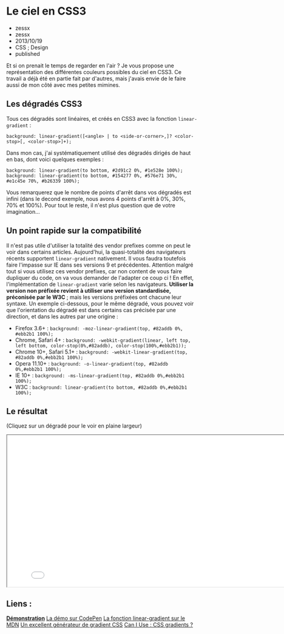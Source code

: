 # Le ciel en CSS3
- zessx
- zessx
- 2013/10/19
- CSS ; Design
- published

Et si on prenait le temps de regarder en l'air ? Je vous propose une représentation des différentes couleurs possibles du ciel en CSS3.
Ce travail a déjà été en partie fait par d'autres, mais j'avais envie de le faire aussi de mon côté avec mes petites mimines.

## Les dégradés CSS3

Tous ces dégradés sont linéaires, et créés en CSS3 avec la fonction `linear-gradient` :

	background: linear-gradient([<angle> | to <side-or-corner>,]? <color-stop>[, <color-stop>]+);

Dans mon cas, j'ai systématiquement utilisé des dégradés dirigés de haut en bas, dont voici quelques exemples :

	background: linear-gradient(to bottom, #2d91c2 0%, #1e528e 100%);
	background: linear-gradient(to bottom, #154277 0%, #576e71 30%, #e1c45e 70%, #b26339 100%);

Vous remarquerez que le nombre de points d'arrêt dans vos dégradés est infini (dans le decond exemple, nous avons 4 points d'arrêt à 0%, 30%, 70% et 100%).
Pour tout le reste, il n'est plus question que de votre imagination...

## Un point rapide sur la compatibilité

Il n'est pas utile d'utiliser la totalité des vendor prefixes comme on peut le voir dans certains articles. Aujourd'hui, la quasi-totalité des navigateurs récents supportent `linear-gradient` nativement. Il vous faudra toutefois faire l'impasse sur IE dans ses versions 9 et précédentes.
Attention malgré tout si vous utilisez ces vendor prefixes, car non content de vous faire dupliquer du code, on va vous demander de l'adapter ce coup ci ! En effet, l'implémentation de `linear-gradient` varie selon les navigateurs. **Utiliser la version non préfixée revient à utiliser une version standardisée, préconisée par le W3C** ; mais les versions préfixées ont chacune leur syntaxe. Un exemple ci-dessous, pour le même dégradé, vous pouvez voir que l'orientation du dégradé est dans certains cas précisée par une direction, et dans les autres par une origine :

- Firefox 3.6+ :
`background: -moz-linear-gradient(top, #82addb 0%, #ebb2b1 100%);`
- Chrome, Safari 4+ :
`background: -webkit-gradient(linear, left top, left bottom, color-stop(0%,#82addb), color-stop(100%,#ebb2b1));`
- Chrome 10+, Safari 5.1+ :
`background: -webkit-linear-gradient(top, #82addb 0%,#ebb2b1 100%);`
- Opera 11.10+ :
`background: -o-linear-gradient(top, #82addb 0%,#ebb2b1 100%);`
- IE 10+ :
`background: -ms-linear-gradient(top, #82addb 0%,#ebb2b1 100%);`
- W3C :
`background: linear-gradient(to bottom, #82addb 0%,#ebb2b1 100%);`

## Le résultat

(Cliquez sur un dégradé pour le voir en plaine largeur)

<center><iframe src="demos/ciel-css/index.html" width="815" height="400"></iframe></center>

## Liens :
[**Démonstration**](http://blog.smarchal.com/demos/ciel-css/index.html)
[La démo sur CodePen](http://codepen.io/zessx/pen/rDEAl)
[La fonction linear-gradient sur le MDN](https://developer.mozilla.org/fr/docs/CSS/linear-gradient)
[Un excellent générateur de gradient CSS](http://www.colorzilla.com/gradient-editor/)
[Can I Use : CSS gradients ?](http://caniuse.com/css-gradients)
